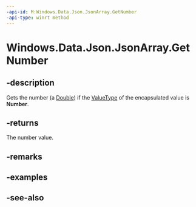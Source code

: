 ----api-id: M:Windows.Data.Json.JsonArray.GetNumber
-api-type: winrt method
---<!-- Method syntaxpublic double GetNumber()--># Windows.Data.Json.JsonArray.GetNumber## -descriptionGets the number (a [Double](https://msdn.microsoft.com/library/system.double.aspx)) if the [ValueType](ijsonvalue_valuetype.md) of the encapsulated value is **Number**.## -returnsThe number value.## -remarks## -examples## -see-also